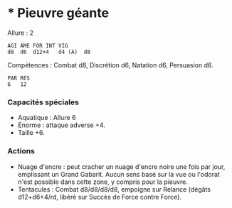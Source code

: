 # * Pieuvre géante

Allure : 2

	AGI	ÂME	FOR	INT	VIG
	d8	d6	d12+4	d4 (A)	d8

Compétences : Combat d8, Discrétion d6, Natation d6, Persuasion d6.

	PAR	RES
	6	12

### Capacités spéciales
- Aquatique : Allure 6
- Énorme : attaque adverse +4.
- Taille +6.

### Actions
- Nuage d'encre : peut cracher un nuage d'encre noire une fois par jour, emplissant un Grand Gabarit. Aucun sens basé sur la vue ou l'odorat n'est possible dans cette zone, y compris pour la pieuvre.
- Tentacules : Combat d8/d8/d8/d8, empoigne sur Relance (dégâts d12+d6+4/rd, libéré sur Succès de Force contre Force).
